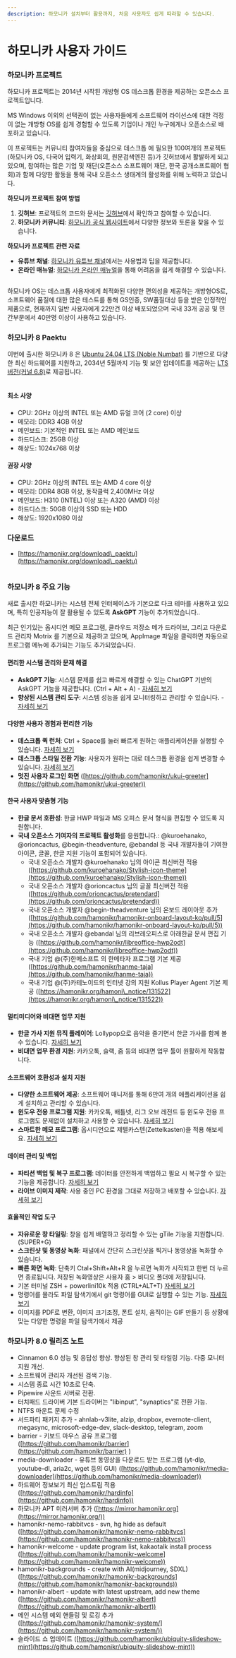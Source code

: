 ```yaml
---
description: 하모니카 설치부터 활용까지, 처음 사용자도 쉽게 따라할 수 있습니다.
---
```


# 하모니카 사용자 가이드

### **하모니카 프로젝트** <a href="#hamonikr-project" id="hamonikr-project"></a>

하모니카 프로젝트는 2014년 시작된 개방형 OS 데스크톱 환경을 제공하는 오픈소스 프로젝트입니다.&#x20;

MS Windows 이외의 선택권이 없는 사용자들에게 소프트웨어 라이선스에 대한 걱정이 없는 개방형 OS를 쉽게 경험할 수 있도록 기업이나 개인 누구에게나 오픈소스로 배포하고 있습니다. &#x20;

이 프로젝트는 커뮤니티 참여자들을 중심으로 데스크톱 에 필요한 100여개의 프로젝트(하모니카 OS, 다국어 입력기, 화상회의, 원문검색엔진 등)가 깃허브에서 활발하게 되고 있으며, 참여하는 많은 기업 및 재단(오픈소스 소프트웨어 재단, 한국 공개소프트웨어 협회)과 함께 다양한 활동을 통해 국내 오픈소스 생태계의 활성화를 위해 노력하고 있습니다.



**하모니카 프로젝트 참여 방법**

1. **깃허브**: 프로젝트의 코드와 문서는 [깃허브](https://github.com/hamonikr)에서 확인하고 참여할 수 있습니다.
2. **하모니카 커뮤니티**: [하모니카 공식 웹사이트](https://hamonikr.org/)에서 다양한 정보와 토론을 찾을 수 있습니다.

**하모니카 프로젝트 관련 자료**

* **유튜브 채널**: [하모니카 유튜브 채널](https://www.youtube.com/hamonikros)에서는 사용법과 팁을 제공합니다.
* **온라인 매뉴얼**: [하모니카 온라인 매뉴얼](https://docs.hamonikr.org/hamonikr-6.0)을 통해 어려움을 쉽게 해결할 수 있습니다.

<figure><img src=".gitbook/assets/top_banner.png" alt=""><figcaption></figcaption></figure>

하모니카 OS는 데스크톱 사용자에게 최적화된 다양한 편의성을 제공하는 개방형OS로, 소프트웨어 품질에 대한 많은 테스트를 통해 GS인증, SW품질대상 등을 받은 안정적인 제품으로, 현재까지 일반 사용자에게 22만건 이상 배포되었으며 국내 33개 공공 및 민간부문에서 40만명 이상이 사용하고 있습니다.

### 하모니카 8 Paektu

이번에 출시한 하모니카 8 은 [Ubuntu 24.04 LTS (Noble Numbat)](https://releases.ubuntu.com/noble/) 를 기반으로 다양한 최신 하드웨어를 지원하고, 2034년 5월까지 기능 및 보안 업데이트를 제공하는 [LTS 버전(커널 6.8)](https://ubuntu.com/about/release-cycle#ubuntu-kernel-release-cycle)로 제공됩니다.

<figure><img src=".gitbook/assets/pi5-desktop2.png" alt=""><figcaption></figcaption></figure>

#### **최소 사양** <a href="#hamonikr-taebaek-6.0-intro" id="hamonikr-taebaek-6.0-intro"></a>

* CPU: 2GHz 이상의 INTEL 또는 AMD 듀얼 코어  (2 core) 이상
* 메모리: DDR3 4GB 이상
* 메인보드: 기본적인 INTEL 또는 AMD 메인보드
* 하드디스크: 25GB 이상
* 해상도: 1024x768 이상

#### **권장 사양** <a href="#hamonikr-taebaek-6.0-intro" id="hamonikr-taebaek-6.0-intro"></a>

* CPU: 2GHz 이상의 INTEL 또는 AMD 4 core 이상
* 메모리: DDR4 8GB 이상, 동작클럭 2,400MHz 이상
* 메인보드: H310 (INTEL) 이상 또는 A320 (AMD) 이상
* 하드디스크: 50GB 이상의 SSD 또는 HDD
* 해상도: 1920x1080 이상

### 다운로드

* [https://hamonikr.org/download\_paektu](https://hamonikr.org/download\_paektu)

<figure><img src=".gitbook/assets/hamonikr-8-features.png" alt=""><figcaption></figcaption></figure>

### 하모니카 8 주요 기능 <a href="#new_feature" id="new_feature"></a>

새로 출시한 하모니카는 시스템 전체 인터페이스가 기본으로 다크 테마를 사용하고 있으며, 특히 인공지능이 잘 활용될 수 있도록 **AskGPT** 기능이 추가되었습니다..

최근 인기있는 옵시디언 메모 프로그램, 클라우드 저장소 메가 드라이브, 그리고 다운로드 관리자 Motrix 를 기본으로 제공하고 있으며, AppImage 파일을 클릭하면 자동으로 프로그램 메뉴에 추가되는 기능도 추가되었습니다.&#x20;

#### 편리한 시스템 관리와 문제 해결

* **AskGPT 기능**: 시스템 문제를 쉽고 빠르게 해결할 수 있는 ChatGPT 기반의 AskGPT 기능을 제공합니다. (Ctrl + Alt + A)  - [자세히 보기](recommend/askgpt.md)
* **향상된 시스템 관리 도구**: 시스템 성능을 쉽게 모니터링하고 관리할 수 있습니다. - [자세히 보기](recommend/stacer.md)

#### 다양한 사용자 경험과 편리한 기능

* **데스크톱 퀵 런처**: Ctrl + Space를 눌러 빠르게 원하는 애플리케이션을 실행할 수 있습니다. [자세히 보기](recommend/albert.md)&#x20;
* **데스크톱 스타일 전환 기능**: 사용자가 원하는 대로 데스크톱 환경을 쉽게 변경할 수 있습니다. [자세히 보기](key-features/hamonikr-welcome/)
* **멋진 사용자 로그인 화면** ([https://github.com/hamonikr/ukui-greeter](https://github.com/hamonikr/ukui-greeter))

#### 한국 사용자 맞춤형 기능

* **한글 문서 호환성**: 한글 HWP 파일과 MS 오피스 문서 형식을 편집할 수 있도록 지원합니다.&#x20;
* **국내 오픈소스 기여자의 프로젝트 활성화**를 응원합니다.: @kuroehanako, @orioncactus, @begin-theadventure, @ebandal 등 국내 개발자들이 기여한 아이콘, 글꼴, 한글 지원 기능이 포함되어 있습니다.
  * 국내 오픈소스 개발자 @kuroehanako 님의 아이콘 최신버전 적용 ([https://github.com/kuroehanako/Stylish-icon-theme](https://github.com/kuroehanako/Stylish-icon-theme))
  * 국내 오픈소스 개발자 @orioncactus 님의 글꼴 최신버전 적용 ([https://github.com/orioncactus/pretendard](https://github.com/orioncactus/pretendard))
  * 국내 오픈소스 개발자 @begin-theadventure 님의 온보드 레이아웃 추가 ([https://github.com/hamonikr/hamonikr-onboard-layout-ko/pull/5](https://github.com/hamonikr/hamonikr-onboard-layout-ko/pull/5))
  * 국내 오픈소스 개발자 @ebandal 님의 리브레오피스로 아래한글 문서 편집 기능 ([https://github.com/hamonikr/libreoffice-hwp2odt](https://github.com/hamonikr/libreoffice-hwp2odt))
  * 국내 기업 @(주)한메소프트 의 한메타자 프로그램 기본 제공 ([https://github.com/hamonikr/hanme-taja](https://github.com/hamonikr/hanme-taja))
  * 국내 기업 @(주)카테노이드의 인터넷 강의 지원 Kollus Player Agent 기본 제공 ([https://hamonikr.org/hamoni\_notice/131522](https://hamonikr.org/hamoni\_notice/131522))

#### 멀티미디어와 비대면 업무 지원

* **한글 가사 지원 뮤직 플레이어**: Lollypop으로 음악을 즐기면서 한글 가사를 함께 볼 수 있습니다. [자세히 보기 ](tips/lollypop-1.md)
* **비대면 업무 환경 지원**: 카카오톡, 슬랙, 줌 등의 비대면 업무 툴이 원활하게 작동합니다.

#### 소프트웨어 호환성과 설치 지원

* **다양한 소프트웨어 제공**: 소프트웨어 매니저를 통해 6만여 개의 애플리케이션을 쉽게 설치하고 관리할 수 있습니다.&#x20;
* **윈도우 전용 프로그램 지원**: 카카오톡, 배틀넷, 리그 오브 레전드 등 윈도우 전용 프로그램도 문제없이 설치하고 사용할 수 있습니다. [자세히 보기](key-features/hamonikr-welcome/kakaotalk.md)
* **스마트한 메모 프로그램**: 옵시디언으로 제텔카스텐(Zettelkasten)을 적용 해보세요.  [자세히 보기](recommend/obsidian.md)

#### 데이터 관리 및 백업

* **파티션 백업 및 복구 프로그램**: 데이터를 안전하게 백업하고 필요 시 복구할 수 있는 기능을 제공합니다. [자세히 보기](key-features/undefined-1/qt-fsarchive.md)
* **라이브 이미지 제작**: 사용 중인 PC 환경을 그대로 저장하고 배포할 수 있습니다. [자세히 보기](recommend/systemback.md)

#### 효율적인 작업 도구

* **자유로운 창 타일링**: 창을 쉽게 배열하고 정리할 수 있는 gTile 기능을 지원합니다. (SUPER+G)&#x20;
* **스크린샷 및 동영상 녹화**: 패널에서 간단히 스크린샷을 찍거나 동영상을 녹화할 수 있습니다.
* **빠른 화면 녹화**: 단축키 Ctal+Shift+Alt+R 을 누르면 녹화가 시작되고 한번 더 누르면 종료됩니다. 저장된 녹화영상은 사용자 홈 > 비디오 폴더에 저장됩니다.
* 기본 터미널 ZSH + powerlini10k 적용 (CTRL+ALT+T)  [자세히 보기](key-features/hamonikr-tui/hamonikr-zsh.md)
* 명령어를 몰라도 파일 탐색기에서 git 명령어를 GUI로 실행할 수 있는 기능. [자세히 보기](recommend/git-./rabbitvcs-git-git.md)
* 이미지를 PDF로 변환, 이미지 크기조정, 폰트 설치, 움직이는 GIF 만들기 등 상황에 맞는 다양한 명령을 파일 탐색기에서 제공

### 하모니카 8.0 릴리즈 노트 <a href="#release_note" id="release_note"></a>

* Cinnamon 6.0 성능 및 응답성 향상. 향상된 창 관리 및 타일링 기능. 다중 모니터 지원 개선.
* 소프트웨어 관리자 개선된 검색 기능.
* 시스템 종료 시간 10초로 단축.
* Pipewire 사운드 서버로 전환.
* 터치패드 드라이버 기본 드라이버는 "libinput", "synaptics"로 전환 가능.
* NTFS 마운트 문제 수정
* 서드파티 패키지 추가 - ahnlab-v3lite, alzip, dropbox, evernote-client, megasync, microsoft-edge-dev, slack-desktop, telegram, zoom
* barrier - 키보드 마우스 공유 프로그램 ([https://github.com/hamonikr/barrier](https://github.com/hamonikr/barrier) )
* media-downloader - 유튜브 동영상을 다운로드 받는 프로그램 (yt-dlp, youtube-dl, aria2c, wget 등의 GUI) ([https://github.com/hamonikr/media-downloader](https://github.com/hamonikr/media-downloader))
* 하드웨어 정보보기 최신 업스트림 적용([https://github.com/hamonikr/hardinfo](https://github.com/hamonikr/hardinfo))
* 하모니카 APT 미러서버 추가 ([https://mirror.hamonikr.org](https://mirror.hamonikr.org/))
* hamonikr-nemo-rabbitvcs - svn, hg hide as default ([https://github.com/hamonikr/hamonikr-nemo-rabbitvcs](https://github.com/hamonikr/hamonikr-nemo-rabbitvcs))
* hamonikr-welcome - update program list, kakaotalk install process ([https://github.com/hamonikr/hamonikr-welcome](https://github.com/hamonikr/hamonikr-welcome))
* hamonikr-backgrounds - create with AI(midjourney, SDXL) ([https://github.com/hamonikr/hamonikr-backgrounds](https://github.com/hamonikr/hamonikr-backgrounds))
* hamonikr-albert - update with latest upstream, add new theme ([https://github.com/hamonikr/hamonikr-albert](https://github.com/hamonikr/hamonikr-albert))
* 메인 시스템 예외 핸들링 및 로깅 추가 ([https://github.com/hamonikr/hamonikr-system/](https://github.com/hamonikr/hamonikr-system/))
* 슬라이드 쇼 업데이트 ([https://github.com/hamonikr/ubiquity-slideshow-mint](https://github.com/hamonikr/ubiquity-slideshow-mint))

